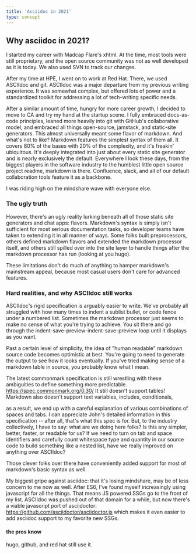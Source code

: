 ```yaml
---
title: 'Asciidoc in 2021'
type: concept
---
```


## Why asciidoc in 2021? 

I started my career with Madcap Flare's xhtml. At the time, most tools were still proprietary, and the open source community was not as well developed as it is today. We also used SVN to track our changes. 

After my time at HPE, I went on to work at Red Hat. There, we used ASCIIdoc and git. ASCIIdoc was a major departure from my previous writing experience. It was somewhat complex, but offered lots of power and a standardized toolkit for addressing a lot of tech-writing specific needs. 

After a similar amount of time, hungry for more career growth, I decided to move to CA and try my hand at the startup scene. I fully embraced docs-as-code principles, leaned more heavily into git with GitHub's collaborative model, and embraced all things open-source, jamstack, and static-site generators. This almost universally meant some flavor of markdown. And what's not to like? Markdown features the simplest syntax of them all. It covers 80% of the bases with 20% of the complexity, and it's freakin' ubiquitous. It's deeply integrated into just about every static site generator and is nearly exclusively the default. Everywhere I look these days, from the biggest players in the software industry to the humblest little open source project readme, markdown is there. Confluence, slack, and all of our default collaboration tools feature it as a backbone. 

I was riding high on the mindshare wave with everyone else. 

### The ugly truth

However, there's an ugly reality lurking beneath all of those static site generators and chat apps: flavors. Markdown's syntax is simply isn't sufficient for most serious documentation tasks, so developer teams have taken to extending it in all manner of ways. Some folks built preprocessors, others defined markdown flavors and extended the markdown processor itself, and others still spilled over into the site layer to handle things after the markdown processor has run (looking at you hugo). 

These limitations don't do much of anything to hamper markdown's mainstream appeal, because most casual users don't care for advanced features. 

### Hard realities, and why ASCIIdoc still works

ASCIIdoc's rigid specification is arguably easier to write. We've probably all struggled with how many times to indent a sublist bullet, or code fence under a numbered list. Sometimes the markdown processor just seems to make no sense of what you're trying to achieve. You sit there and go through the indent-save-preview-indent-save-preview loop until it displays as you want. 

Past a certain level of simplicity, the idea of "human readable" markdown source code becomes optimistic at best. You're going to need to generate the output to see how it looks eventually. If you've tried making sense of a markdown table in source, you probably know what I mean. 

The latest commonmark specification is still wrestling with these ambiguities to define something more predictable. https://spec.commonmark.org/0.30/ It still doesn't support tables! Markdown also doesn't support text variables, includes, conditionals, 

as a result, we end up with a careful explanation of various combinations of spaces and tabs. I can appreciate John's detailed information in this specification -- after all, that's what this spec is for. But, to the industry collectively, I have to say: what are we doing here folks? Is this any simpler, better, faster, or readable for us? If we need to turn on tab and space identifiers and carefully count whitespace type and quantity in our source code to build something like a nested list, have we really improved on anything over ASCIIdoc?

Those clever folks over there have conveniently added support for most of markdown's basic syntax as well. 

My biggest gripe against asciidoc: that it's losing mindshare, may be of less concern to me now as well. After ES6, I've found myself increasingly using javascript for all the things. That means JS powered SSGs go to the front of my list. ASCIIdoc was pushed out of that domain for a while, but now there's a viable javascript port of asciidoctor: https://github.com/asciidoctor/asciidoctor.js which makes it even easier to add asciidoc support to my favorite new SSGs.

#### the pros know

hugo, github, and red hat still use it. 
